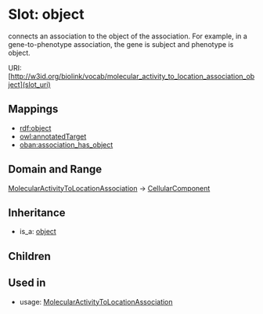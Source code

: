 # Slot: object


connects an association to the object of the association. For example, in a gene-to-phenotype association, the gene is subject and phenotype is object.

URI: [http://w3id.org/biolink/vocab/molecular_activity_to_location_association_object](slot_uri)
## Mappings

 * [rdf:object](http://purl.obolibrary.org/obo/rdf_object)
 * [owl:annotatedTarget](http://purl.obolibrary.org/obo/owl_annotatedTarget)
 * [oban:association_has_object](http://purl.obolibrary.org/obo/oban_association_has_object)
## Domain and Range

[MolecularActivityToLocationAssociation](MolecularActivityToLocationAssociation.md) -> [CellularComponent](CellularComponent.md)
## Inheritance

 *  is_a: [object](object.md)
## Children

## Used in

 *  usage: [MolecularActivityToLocationAssociation](MolecularActivityToLocationAssociation.md)
